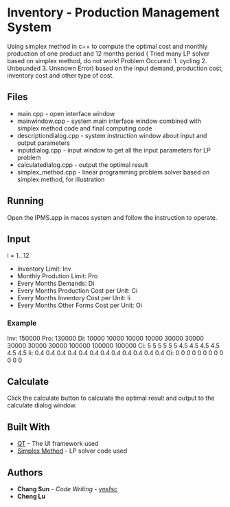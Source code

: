 # Inventory - Production Management System

Using simplex method in c++ to compute the optimal cost and monthly production of one product and 12 months period ( Tried many LP solver based on simplex method, do not work! Problem Occured: 1. cycling 2. Unbounded 3. Unknown Error)  based on the input demand, production cost, inventory cost and other type of cost.


## Files

* main.cpp - open interface window
* mainwindow.cpp - system main interface window combined with simplex method code and final computing code
* descriptiondialog.cpp - system instruction window about input and output parameters
* inputdialog.cpp - input window to get all the input parameters for LP problem
* calculatedialog.cpp - output the optimal result
* simplex_method.cpp - linear programming problem solver based on simplex method, for illustration


## Running

Open the IPMS.app in macos system and follow the instruction to operate.

## Input

i = 1...12
* Inventory Limit: Inv
* Monthly Prodution Limit: Pro
* Every Months Demands: Di
* Every Months Production Cost per Unit: Ci
* Every Months Inventory Cost per Unit: Ii
* Every Months Other Forms Cost per Unit: Oi

### Example

Inv: 150000
Pro: 130000
Di: 10000 10000 10000 10000 30000 30000 30000 30000 30000 100000 100000 100000
Ci: 5         5         5         5        5          5         4.5      4.5      4.5      4.5        4.5        4.5
Ii:  0.4      0.4      0.4      0.4     0.4       0.4       0.4      0.4      0.4       0.4       0.4        0.4
Oi: 0        0         0         0        0          0          0         0         0          0          0            0         


## Calculate

Click the calculate button to calculate the optimal result and output to the calculate dialog window.


## Built With

* [QT](https://www.qt.io/) - The UI framework used
* [Simplex Method](http://jean-pierre.moreau.pagesperso-orange.fr/Cplus/simplex_cpp.txt) - LP solver code used


## Authors

* **Chang Sun** - *Code Writing* - [ynsfsc](https://github.com/ynsfsc)
* **Cheng Lu**



